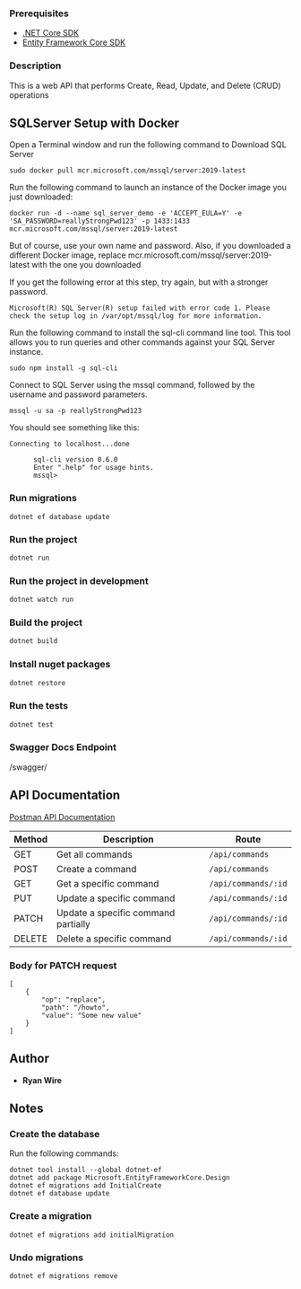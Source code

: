 ### Prerequisites
-  [.NET Core SDK](https://dotnet.microsoft.com/download)
-  [Entity Framework Core SDK](https://docs.microsoft.com/en-us/ef/core/get-started/overview/first-app?tabs=netcore-cli)

### Description
This is a web API that performs Create, Read, Update, and Delete (CRUD) operations

## SQLServer Setup with Docker
Open a Terminal window and run the following command to Download SQL Server
```
sudo docker pull mcr.microsoft.com/mssql/server:2019-latest
```

Run the following command to launch an instance of the Docker image you just downloaded:
```
docker run -d --name sql_server_demo -e 'ACCEPT_EULA=Y' -e 'SA_PASSWORD=reallyStrongPwd123' -p 1433:1433 mcr.microsoft.com/mssql/server:2019-latest
```
But of course, use your own name and password. Also, if you downloaded a different Docker image, replace mcr.microsoft.com/mssql/server:2019-latest with the one you downloaded

If you get the following error at this step, try again, but with a stronger password.
```
Microsoft(R) SQL Server(R) setup failed with error code 1. Please check the setup log in /var/opt/mssql/log for more information.
```

Run the following command to install the sql-cli command line tool. This tool allows you to run queries and other commands against your SQL Server instance.
```
sudo npm install -g sql-cli
```

Connect to SQL Server using the mssql command, followed by the username and password parameters.
```
mssql -u sa -p reallyStrongPwd123
```

You should see something like this:
```
Connecting to localhost...done

      sql-cli version 0.6.0
      Enter ".help" for usage hints.
      mssql>
```

### Run migrations
```
dotnet ef database update
```

### Run the project
```bash
dotnet run
```

### Run the project in development
```bash
dotnet watch run
```
### Build the project
```bash
dotnet build
```

### Install nuget packages
```bash
dotnet restore
```

### Run the tests
```bash
dotnet test
```

### Swagger Docs Endpoint
/swagger/
## API Documentation
[Postman API Documentation](https://documenter.getpostman.com/view/5905120/Tz5nby7V)

| Method  | Description| Route |
| ------------- | ------------- | ------------- |
| GET |  Get all commands | `/api/commands` |
| POST | Create a command | `/api/commands` |
| GET |  Get a specific command | `/api/commands/:id` |
| PUT |  Update a specific command | `/api/commands/:id` |
| PATCH |  Update a specific command partially | `/api/commands/:id` |
| DELETE | Delete a specific command |`/api/commands/:id` |

### Body for PATCH request
```
[
    {
        "op": "replace",
        "path": "/howto",
        "value": "Some new value"
    }
]
```

## Author

*   **Ryan Wire** 

## Notes
### Create the database
Run the following commands:
```
dotnet tool install --global dotnet-ef
dotnet add package Microsoft.EntityFrameworkCore.Design
dotnet ef migrations add InitialCreate
dotnet ef database update
```

### Create a migration
```
dotnet ef migrations add initialMigration
```
### Undo migrations
```
dotnet ef migrations remove
```